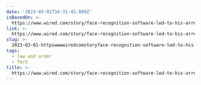 ```yaml
---
date: '2023-03-01T16:31:42.000Z'
isBasedOn: >-
  https://www.wired.com/story/face-recognition-software-led-to-his-arrest-it-was-dead-wrong/
link: >-
  https://www.wired.com/story/face-recognition-software-led-to-his-arrest-it-was-dead-wrong/
slug: >-
  2023-03-01-httpswwwwiredcomstoryface-recognition-software-led-to-his-arrest-it-was-dead-wrong
tags:
  - law and order
  - Tech
title: >-
  https://www.wired.com/story/face-recognition-software-led-to-his-arrest-it-was-dead-wrong/
---
```



